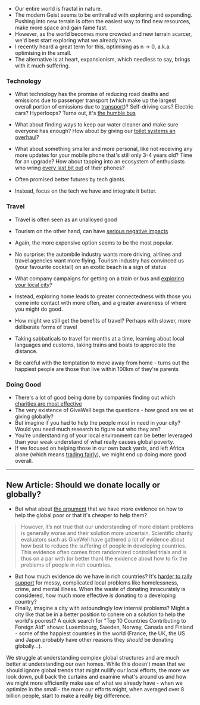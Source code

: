 - Our entire world is fractal in nature.
- The modern Geist seems to be enthralled with exploring and expanding. Pushing into new terrain is often the easiest way to find new resources, make more space and gain fame fast. 
- However, as the world becomes more crowded and new terrain scarcer, we'd best start exploring what we already have. 
- I recently heard a great term for this, optimising as n -> 0, a.k.a. optimising in the small. 
- The alternative is at heart, expansionism, which needless to say, brings with it much suffering.

### Technology
- What technology has the promise of reducing road deaths and emissions due to passenger transport (which make up the largest overall portion of emissions due to [transport](https://ourworldindata.org/emissions-by-sector#transport-16-2))? Self-driving cars? Electric cars? Hyperloops? Turns out, it's [the humble bus](https://99percentinvisible.org/episode/missing-the-bus/)
- What about finding ways to keep our water cleaner and make sure everyone has enough? How about by giving our [toilet systems an overhaul](https://99percentinvisible.org/episode/pipe-dreams/)?
- What about something smaller and more personal, like not receiving any more updates for your mobile phone that's still only 3-4 years old? Time for an upgrade? How about tapping into an ecosystem of enthusiasts who wring [every last bit out](https://fsfe.org/activities/upcyclingandroid/) of their phones?

- Often promised better futures by tech giants.
- Instead, focus on the tech we have and integrate it better.

### Travel
- Travel is often seen as an unalloyed good
- Tourism on the other hand, can have [serious negative impacts](https://awareimpact.com/negative-effects-of-tourism/)
- Again, the more expensive option seems to be the most popular. 
- No surprise: the autombile industry wants more driving, airlines and travel agencies want more flying. Tourism industry has convinced us (your favourite cocktail) on an exotic beach is a sign of status
- What company campaigns for getting on a train or bus and [exploring your local city](https://lbib.de/Berlin-Spaziergaenge-durch-alle-96-Ortsteile-103321)?
- Instead, exploring home leads to greater connectedness with those you come into contact with more often, and a greater awareness of where you might do good.

- How might we still get the benefits of travel? Perhaps with slower, more deliberate forms of travel
- Taking sabbaticals to travel for months at a time, learning about local languages and customs, taking trains and boats to appreciate the distance.
- Be careful with the temptation to move away from home - turns out the happiest people are those that live within 100km of they're parents

### Doing Good
- There's a lot of good being done by companies finding out which [charities are most effective](https://www.givewell.org/)
- The very existence of GiveWell begs the questions - how good are we at giving globally?
- But imagine if you had to help the people most in need in your city? Would you need much research to figure out who they are? 
- You're understanding of your local environment can be better leveraged than your weak understand of what really causes global poverty. 
- If we focused on helping those in our own back yards, and left Africa alone (which means [trading fairly](https://www.coffeecircle.com/de/e/direct-trade-prinzipien)), we might end up doing more good overall.

--- 
## New Article: Should we donate locally or globally?
- But what about [the argument](https://www.eleven.ngo/blog/giving-locally-vs-globally) that we have more evidence on how to help the global poor or that it's cheaper to help them? 
> However, it’s not true that our understanding of more distant problems is generally worse and their solution more uncertain. Scientific charity evaluators such as GiveWell have gathered a lot of evidence about how best to reduce the suffering of people in developing countries. This evidence often comes from randomized controlled trials and is thus on a par with (or better than) the evidence about how to fix the problems of people in rich countries.
- But how much evidence do we have in rich countries? It's [harder to rally support](http://obdachlosinberlin.de/unterfinanziert/) for messy, complicated local problems like homelessness, crime, and mental illness. When the waste of donating innacurately is considered, how much more effective is donating to a developing country?
- Finally, imagine a city with astoundingly low internal problems? Might a city like that be in a better position to cohere on a solution to help the world's poorest? A quick search for "Top 10 Countries Contributing to Foreign Aid" shows: Luxembourg, Sweden, Norway, Canada and Finland - some of the happiest countries in the world (France, the UK, the US and Japan probably have other reasons they *should* be donating globally...).

We struggle at understanding complex global structures and are much better at understanding our own homes. While this doesn't mean that we should ignore global trends that might nullify our local efforts, the more we look down, pull back the curtains and examine what's around us and how we might more efficiently make use of what we already have - when we optimize in the small - the more our efforts might, when averaged over 8 billion people, start to make a really big difference. 